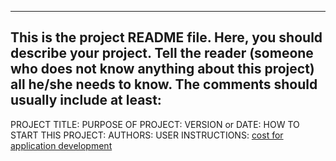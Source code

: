 ------------------------------------------------------------------------
This is the project README file. Here, you should describe your project.
Tell the reader (someone who does not know anything about this project)
all he/she needs to know. The comments should usually include at least:
------------------------------------------------------------------------

PROJECT TITLE:
PURPOSE OF PROJECT:
VERSION or DATE:
HOW TO START THIS PROJECT:
AUTHORS:
USER INSTRUCTIONS:
[cost for application development](https://1artifactware.com/blog/article/cost-for-application-development)
